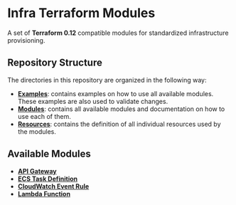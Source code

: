 # Infra Terraform Modules

A set of **Terraform 0.12** compatible modules for standardized infrastructure provisioning.

## Repository Structure

The directories in this repository are organized in the following way:

* [**Examples**](examples): contains examples on how to use all available modules. These examples are also used to validate changes.
* [**Modules**](modules): contains all available modules and documentation on how to use each of them.
* [**Resources**](resources): contains the definition of all individual resources used by the modules.

## Available Modules

* [**API Gateway**](modules/api_gateway)
* [**ECS Task Definition**](modules/ecs_task)
* [**CloudWatch Event Rule**](modules/event_rule)
* [**Lambda Function**](modules/lambda_function)
